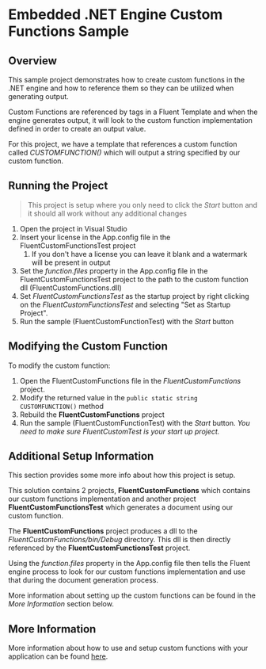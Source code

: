 # Embedded .NET Engine Custom Functions Sample

## Overview
This sample project demonstrates how to create custom functions in the .NET engine and how to reference them so they can be utilized when generating output.

Custom Functions are referenced by tags in a Fluent Template and when the engine generates output, it will look to the custom function implementation defined in order to create an output value.

For this project, we have a template that references a custom function called *CUSTOMFUNCTION()* which will output a string specified by our custom function.

## Running the Project

> This project is setup  where you only need to click the *Start* button and it should all work without any additional changes
1. Open the project in Visual Studio
2. Insert your license in the App.config file in the FluentCustomFunctionsTest project
    1. If you don't have a license you can leave it blank and a watermark will be present in output
3. Set the *function.files* property in the App.config file in the FluentCustomFunctionsTest project to the path to the custom function dll (FluentCustomFunctions.dll)
4. Set *FluentCustomFunctionsTest* as the startup project by right clicking on the *FluentCustomFunctionsTest* and selecting "Set as Startup Project".
5. Run the sample (FluentCustomFunctionTest) with the *Start* button


## Modifying the Custom Function
To modify the custom function:
1. Open the FluentCustomFunctions file in the *FluentCustomFunctions* project.
2. Modify the returned value in the `public static string CUSTOMFUNCTION()` method
3. Rebuild the **FluentCustomFunctions** project
4. Run the sample (FluentCustomFunctionTest) with the *Start* button. *You need to make sure FluentCustomTest is your start up project.*

## Additional Setup Information
This section provides some more info about how this project is setup.

This solution contains 2 projects, **FluentCustomFunctions** which contains our custom functions implementation and another project **FluentCustomFunctionsTest** which generates a document using our custom function.

The **FluentCustomFunctions** project produces a dll to the *FluentCustomFunctions/bin/Debug* directory.
This dll is then directly referenced by the **FluentCustomFunctionsTest** project.

Using the *function.files* property in the App.config file then tells the Fluent engine process to look for our custom functions implementation and use that during the document generation process.

More information about setting up the custom functions can be found in the *More Information* section below.

## More Information
More information about how to use and setup custom functions with your application can be found [here](https://fluent.apryse.com/documentation/engine-guide/NET%20Engine/CustomFunctionNet).